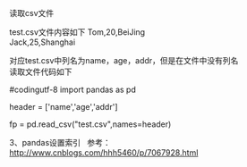 读取csv文件  

test.csv文件内容如下
Tom,20,BeiJing  
Jack,25,Shanghai  


对应test.csv中列名为name，age，addr，但是在文件中没有列名  
读取文件代码如下  

#codingutf-8
import pandas as pd  

header = ['name','age','addr']  

fp = pd.read_csv("test.csv",names=header)  


3、pandas设置索引  
参考：  
http://www.cnblogs.com/hhh5460/p/7067928.html
